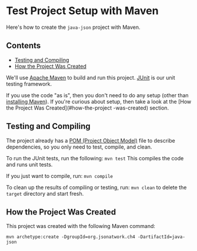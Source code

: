 Test Project Setup with Maven
=============================
Here's how to create the `java-json` project with Maven.

## Contents
- [Testing and Compiling](#testing-and-compiling)
- [How the Project Was Created](#how-the-project-was-created)

We'll use [Apache Maven](http://maven.apache.org/) to build and run this project. [JUnit](http://junit.org/) is our unit testing framework.

If you use the code "as is", then you don't need to do any setup (other than [installing Maven](https://github.com/tmarrs/json-at-work-examples/tree/master/appendix-a#installing-maven)).
If you're curious about setup, then take a look at the [How the Project Was Created](#how-the-project -was-created) section.


## Testing and Compiling
The project already has a [POM (Project Object Model)](http://maven.apache.org/guides/introduction/introduction-to-the-pom.html) file to describe dependencies, so you only need to test, compile, and clean.

To run the JUnit tests, run the following: `mvn test`
This compiles the code and runs unit tests.

If you just want to compile, run: `mvn compile`

To clean up the results of compiling or testing, run: `mvn clean`
to delete the `target` directory and start fresh.


## How the Project Was Created
This project was created with the following Maven command:

```
mvn archetype:create -DgroupId=org.jsonatwork.ch4 -DartifactId=java-json
```